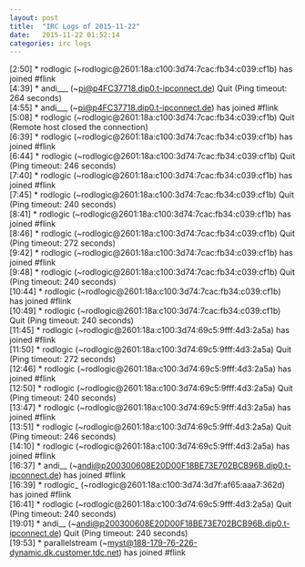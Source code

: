 ```yaml
---
layout: post
title:  "IRC Logs of 2015-11-22"
date:   2015-11-22 01:52:14
categories: irc logs
---
```

<span class="irc-date">[2:50]</span> <span class="irc-green">* rodlogic (~rodlogic@2601:18a:c100:3d74:7cac:fb34:c039:cf1b) has joined #flink</span><br />
<span class="irc-date">[4:39]</span> <span class="irc-navy">* andi___ (~pi@p4FC37718.dip0.t-ipconnect.de) Quit (Ping timeout: 264 seconds)</span><br />
<span class="irc-date">[4:55]</span> <span class="irc-green">* andi___ (~pi@p4FC37718.dip0.t-ipconnect.de) has joined #flink</span><br />
<span class="irc-date">[5:08]</span> <span class="irc-navy">* rodlogic (~rodlogic@2601:18a:c100:3d74:7cac:fb34:c039:cf1b) Quit (Remote host closed the connection)</span><br />
<span class="irc-date">[6:39]</span> <span class="irc-green">* rodlogic (~rodlogic@2601:18a:c100:3d74:7cac:fb34:c039:cf1b) has joined #flink</span><br />
<span class="irc-date">[6:44]</span> <span class="irc-navy">* rodlogic (~rodlogic@2601:18a:c100:3d74:7cac:fb34:c039:cf1b) Quit (Ping timeout: 246 seconds)</span><br />
<span class="irc-date">[7:40]</span> <span class="irc-green">* rodlogic (~rodlogic@2601:18a:c100:3d74:7cac:fb34:c039:cf1b) has joined #flink</span><br />
<span class="irc-date">[7:45]</span> <span class="irc-navy">* rodlogic (~rodlogic@2601:18a:c100:3d74:7cac:fb34:c039:cf1b) Quit (Ping timeout: 240 seconds)</span><br />
<span class="irc-date">[8:41]</span> <span class="irc-green">* rodlogic (~rodlogic@2601:18a:c100:3d74:7cac:fb34:c039:cf1b) has joined #flink</span><br />
<span class="irc-date">[8:46]</span> <span class="irc-navy">* rodlogic (~rodlogic@2601:18a:c100:3d74:7cac:fb34:c039:cf1b) Quit (Ping timeout: 272 seconds)</span><br />
<span class="irc-date">[9:42]</span> <span class="irc-green">* rodlogic (~rodlogic@2601:18a:c100:3d74:7cac:fb34:c039:cf1b) has joined #flink</span><br />
<span class="irc-date">[9:48]</span> <span class="irc-navy">* rodlogic (~rodlogic@2601:18a:c100:3d74:7cac:fb34:c039:cf1b) Quit (Ping timeout: 240 seconds)</span><br />
<span class="irc-date">[10:44]</span> <span class="irc-green">* rodlogic (~rodlogic@2601:18a:c100:3d74:7cac:fb34:c039:cf1b) has joined #flink</span><br />
<span class="irc-date">[10:49]</span> <span class="irc-navy">* rodlogic (~rodlogic@2601:18a:c100:3d74:7cac:fb34:c039:cf1b) Quit (Ping timeout: 240 seconds)</span><br />
<span class="irc-date">[11:45]</span> <span class="irc-green">* rodlogic (~rodlogic@2601:18a:c100:3d74:69c5:9fff:4d3:2a5a) has joined #flink</span><br />
<span class="irc-date">[11:50]</span> <span class="irc-navy">* rodlogic (~rodlogic@2601:18a:c100:3d74:69c5:9fff:4d3:2a5a) Quit (Ping timeout: 272 seconds)</span><br />
<span class="irc-date">[12:46]</span> <span class="irc-green">* rodlogic (~rodlogic@2601:18a:c100:3d74:69c5:9fff:4d3:2a5a) has joined #flink</span><br />
<span class="irc-date">[12:50]</span> <span class="irc-navy">* rodlogic (~rodlogic@2601:18a:c100:3d74:69c5:9fff:4d3:2a5a) Quit (Ping timeout: 240 seconds)</span><br />
<span class="irc-date">[13:47]</span> <span class="irc-green">* rodlogic (~rodlogic@2601:18a:c100:3d74:69c5:9fff:4d3:2a5a) has joined #flink</span><br />
<span class="irc-date">[13:51]</span> <span class="irc-navy">* rodlogic (~rodlogic@2601:18a:c100:3d74:69c5:9fff:4d3:2a5a) Quit (Ping timeout: 246 seconds)</span><br />
<span class="irc-date">[14:10]</span> <span class="irc-green">* rodlogic (~rodlogic@2601:18a:c100:3d74:69c5:9fff:4d3:2a5a) has joined #flink</span><br />
<span class="irc-date">[16:37]</span> <span class="irc-green">* andi__ (~andi@p200300608E20D00F18BE73E702BCB96B.dip0.t-ipconnect.de) has joined #flink</span><br />
<span class="irc-date">[16:39]</span> <span class="irc-green">* rodlogic_ (~rodlogic@2601:18a:c100:3d74:3d7f:af65:aaa7:362d) has joined #flink</span><br />
<span class="irc-date">[16:41]</span> <span class="irc-navy">* rodlogic (~rodlogic@2601:18a:c100:3d74:69c5:9fff:4d3:2a5a) Quit (Ping timeout: 240 seconds)</span><br />
<span class="irc-date">[19:01]</span> <span class="irc-navy">* andi__ (~andi@p200300608E20D00F18BE73E702BCB96B.dip0.t-ipconnect.de) Quit (Ping timeout: 240 seconds)</span><br />
<span class="irc-date">[19:53]</span> <span class="irc-green">* parallelstream (~myst@188-179-76-226-dynamic.dk.customer.tdc.net) has joined #flink</span><br />

